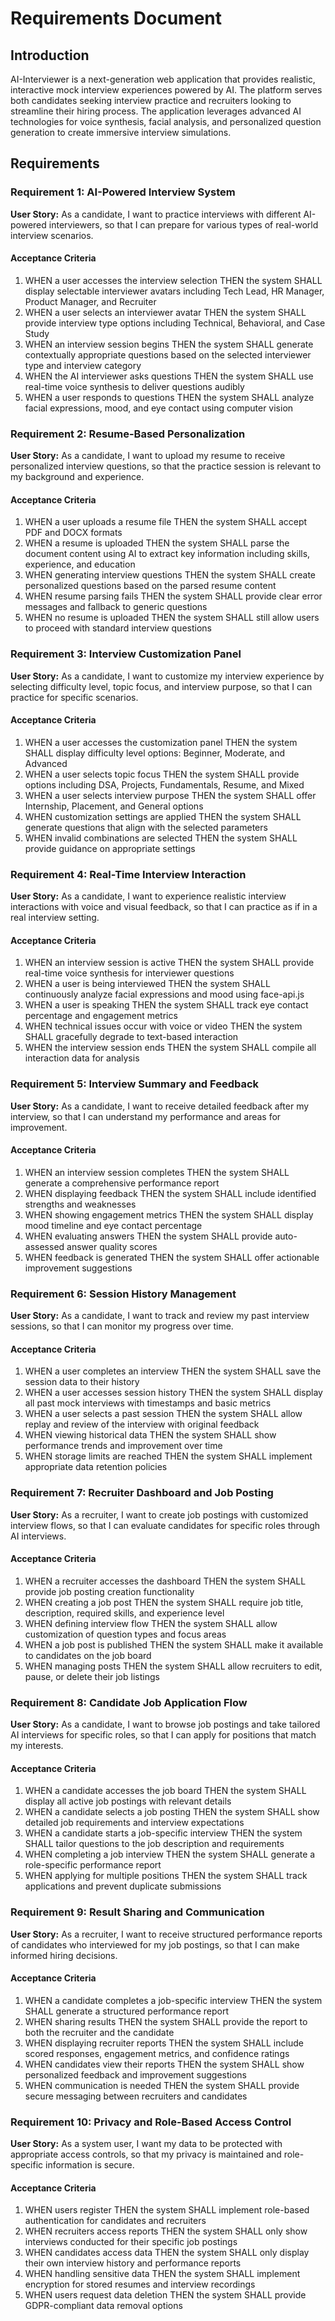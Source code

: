 # Requirements Document

## Introduction

AI-Interviewer is a next-generation web application that provides realistic, interactive mock interview experiences powered by AI. The platform serves both candidates seeking interview practice and recruiters looking to streamline their hiring process. The application leverages advanced AI technologies for voice synthesis, facial analysis, and personalized question generation to create immersive interview simulations.

## Requirements

### Requirement 1: AI-Powered Interview System

**User Story:** As a candidate, I want to practice interviews with different AI-powered interviewers, so that I can prepare for various types of real-world interview scenarios.

#### Acceptance Criteria

1. WHEN a user accesses the interview selection THEN the system SHALL display selectable interviewer avatars including Tech Lead, HR Manager, Product Manager, and Recruiter
2. WHEN a user selects an interviewer avatar THEN the system SHALL provide interview type options including Technical, Behavioral, and Case Study
3. WHEN an interview session begins THEN the system SHALL generate contextually appropriate questions based on the selected interviewer type and interview category
4. WHEN the AI interviewer asks questions THEN the system SHALL use real-time voice synthesis to deliver questions audibly
5. WHEN a user responds to questions THEN the system SHALL analyze facial expressions, mood, and eye contact using computer vision

### Requirement 2: Resume-Based Personalization

**User Story:** As a candidate, I want to upload my resume to receive personalized interview questions, so that the practice session is relevant to my background and experience.

#### Acceptance Criteria

1. WHEN a user uploads a resume file THEN the system SHALL accept PDF and DOCX formats
2. WHEN a resume is uploaded THEN the system SHALL parse the document content using AI to extract key information including skills, experience, and education
3. WHEN generating interview questions THEN the system SHALL create personalized questions based on the parsed resume content
4. WHEN resume parsing fails THEN the system SHALL provide clear error messages and fallback to generic questions
5. WHEN no resume is uploaded THEN the system SHALL still allow users to proceed with standard interview questions

### Requirement 3: Interview Customization Panel

**User Story:** As a candidate, I want to customize my interview experience by selecting difficulty level, topic focus, and interview purpose, so that I can practice for specific scenarios.

#### Acceptance Criteria

1. WHEN a user accesses the customization panel THEN the system SHALL display difficulty level options: Beginner, Moderate, and Advanced
2. WHEN a user selects topic focus THEN the system SHALL provide options including DSA, Projects, Fundamentals, Resume, and Mixed
3. WHEN a user selects interview purpose THEN the system SHALL offer Internship, Placement, and General options
4. WHEN customization settings are applied THEN the system SHALL generate questions that align with the selected parameters
5. WHEN invalid combinations are selected THEN the system SHALL provide guidance on appropriate settings

### Requirement 4: Real-Time Interview Interaction

**User Story:** As a candidate, I want to experience realistic interview interactions with voice and visual feedback, so that I can practice as if in a real interview setting.

#### Acceptance Criteria

1. WHEN an interview session is active THEN the system SHALL provide real-time voice synthesis for interviewer questions
2. WHEN a user is being interviewed THEN the system SHALL continuously analyze facial expressions and mood using face-api.js
3. WHEN a user is speaking THEN the system SHALL track eye contact percentage and engagement metrics
4. WHEN technical issues occur with voice or video THEN the system SHALL gracefully degrade to text-based interaction
5. WHEN the interview session ends THEN the system SHALL compile all interaction data for analysis

### Requirement 5: Interview Summary and Feedback

**User Story:** As a candidate, I want to receive detailed feedback after my interview, so that I can understand my performance and areas for improvement.

#### Acceptance Criteria

1. WHEN an interview session completes THEN the system SHALL generate a comprehensive performance report
2. WHEN displaying feedback THEN the system SHALL include identified strengths and weaknesses
3. WHEN showing engagement metrics THEN the system SHALL display mood timeline and eye contact percentage
4. WHEN evaluating answers THEN the system SHALL provide auto-assessed answer quality scores
5. WHEN feedback is generated THEN the system SHALL offer actionable improvement suggestions

### Requirement 6: Session History Management

**User Story:** As a candidate, I want to track and review my past interview sessions, so that I can monitor my progress over time.

#### Acceptance Criteria

1. WHEN a user completes an interview THEN the system SHALL save the session data to their history
2. WHEN a user accesses session history THEN the system SHALL display all past mock interviews with timestamps and basic metrics
3. WHEN a user selects a past session THEN the system SHALL allow replay and review of the interview with original feedback
4. WHEN viewing historical data THEN the system SHALL show performance trends and improvement over time
5. WHEN storage limits are reached THEN the system SHALL implement appropriate data retention policies

### Requirement 7: Recruiter Dashboard and Job Posting

**User Story:** As a recruiter, I want to create job postings with customized interview flows, so that I can evaluate candidates for specific roles through AI interviews.

#### Acceptance Criteria

1. WHEN a recruiter accesses the dashboard THEN the system SHALL provide job posting creation functionality
2. WHEN creating a job post THEN the system SHALL require job title, description, required skills, and experience level
3. WHEN defining interview flow THEN the system SHALL allow customization of question types and focus areas
4. WHEN a job post is published THEN the system SHALL make it available to candidates on the job board
5. WHEN managing posts THEN the system SHALL allow recruiters to edit, pause, or delete their job listings

### Requirement 8: Candidate Job Application Flow

**User Story:** As a candidate, I want to browse job postings and take tailored AI interviews for specific roles, so that I can apply for positions that match my interests.

#### Acceptance Criteria

1. WHEN a candidate accesses the job board THEN the system SHALL display all active job postings with relevant details
2. WHEN a candidate selects a job posting THEN the system SHALL show detailed job requirements and interview expectations
3. WHEN a candidate starts a job-specific interview THEN the system SHALL tailor questions to the job description and requirements
4. WHEN completing a job interview THEN the system SHALL generate a role-specific performance report
5. WHEN applying for multiple positions THEN the system SHALL track applications and prevent duplicate submissions

### Requirement 9: Result Sharing and Communication

**User Story:** As a recruiter, I want to receive structured performance reports of candidates who interviewed for my job postings, so that I can make informed hiring decisions.

#### Acceptance Criteria

1. WHEN a candidate completes a job-specific interview THEN the system SHALL generate a structured performance report
2. WHEN sharing results THEN the system SHALL provide the report to both the recruiter and the candidate
3. WHEN displaying recruiter reports THEN the system SHALL include scored responses, engagement metrics, and confidence ratings
4. WHEN candidates view their reports THEN the system SHALL show personalized feedback and improvement suggestions
5. WHEN communication is needed THEN the system SHALL provide secure messaging between recruiters and candidates

### Requirement 10: Privacy and Role-Based Access Control

**User Story:** As a system user, I want my data to be protected with appropriate access controls, so that my privacy is maintained and role-specific information is secure.

#### Acceptance Criteria

1. WHEN users register THEN the system SHALL implement role-based authentication for candidates and recruiters
2. WHEN recruiters access reports THEN the system SHALL only show interviews conducted for their specific job postings
3. WHEN candidates access data THEN the system SHALL only display their own interview history and performance reports
4. WHEN handling sensitive data THEN the system SHALL implement encryption for stored resumes and interview recordings
5. WHEN users request data deletion THEN the system SHALL provide GDPR-compliant data removal options
